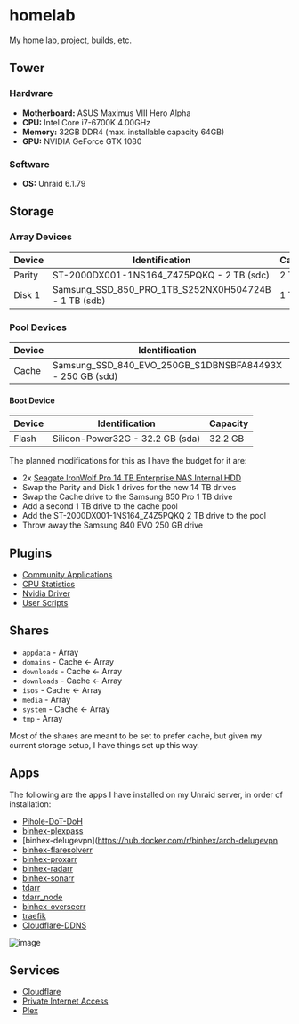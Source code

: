 # homelab

My home lab, project, builds, etc.

## Tower

### Hardware

- __Motherboard:__ ASUS Maximus VIII Hero Alpha
- __CPU:__ Intel Core i7-6700K 4.00GHz
- __Memory:__ 32GB DDR4 (max. installable capacity 64GB)
- __GPU:__ NVIDIA GeForce GTX 1080

### Software

- __OS:__ Unraid 6.1.79

## Storage

### Array Devices

| Device | Identification                                       | Capacity |
|--------|------------------------------------------------------|----------|
| Parity | ST-2000DX001-1NS164_Z4Z5PQKQ - 2 TB (sdc)            | 2 TB     |
| Disk 1 | Samsung_SSD_850_PRO_1TB_S252NX0H504724B - 1 TB (sdb) | 1 TB     |

### Pool Devices

| Device | Identification                                           | Capacity |
|--------|----------------------------------------------------------|----------|
| Cache  | Samsung_SSD_840_EVO_250GB_S1DBNSBFA84493X - 250 GB (sdd)	| 250 GB  |

#### Boot Device

| Device | Identification                                           | Capacity |
|--------|----------------------------------------------------------|----------|
| Flash  | Silicon-Power32G - 32.2 GB (sda)                         | 32.2 GB  |

The planned modifications for this as I have the budget for it are:

- 2x [Seagate IronWolf Pro 14 TB Enterprise NAS Internal HDD](https://www.amazon.com/dp/B0B94P481H/)
- Swap the Parity and Disk 1 drives for the new 14 TB drives
- Swap the Cache drive to the Samsung 850 Pro 1 TB drive
- Add a second 1 TB drive to the cache pool
- Add the ST-2000DX001-1NS164_Z4Z5PQKQ 2 TB drive to the pool
- Throw away the Samsung 840 EVO 250 GB drive

## Plugins

- [Community Applications](https://forums.unraid.net/topic/38582-plug-in-community-applications/)
- [CPU Statistics](https://forums.unraid.net/topic/38582-plug-in-community-applications/)
- [Nvidia Driver](https://forums.unraid.net/topic/38582-plug-in-community-applications/)
- [User Scripts](https://forums.unraid.net/topic/38582-plug-in-community-applications/)

## Shares

- `appdata` - Array
- `domains` - Cache ← Array
- `downloads` - Cache ← Array
- `downloads` - Cache ← Array
- `isos` - Cache ← Array
- `media` - Array
- `system` - Cache ← Array
- `tmp` - Array

Most of the shares are meant to be set to prefer cache, but given my current
storage setup, I have things set up this way.

## Apps

The following are the apps I have installed on my Unraid server, in order of
installation:

- [Pihole-DoT-DoH](https://hub.docker.com/r/testdasi/pihole-dot-doh)
- [binhex-plexpass](https://hub.docker.com/r/binhex/arch-plexpass)
- [binhex-delugevpn](https://hub.docker.com/r/binhex/arch-delugevpn
- [binhex-flaresolverr](https://hub.docker.com/r/binhex/arch-flaresolverr)
- [binhex-proxarr](https://hub.docker.com/r/binhex/arch-proxarr)
- [binhex-radarr](https://hub.docker.com/r/binhex/arch-radarr)
- [binhex-sonarr](https://hub.docker.com/r/binhex/arch-sonarr)
- [tdarr](https://hub.docker.com/r/haveagitg/tdarr)
- [tdarr_node](https://hub.docker.com/r/haveagitg/tdarr_node)
- [binhex-overseerr](https://hub.docker.com/r/binhex/arch-overseerr)
- [traefik](https://hub.docker.com/r/traefik/traefik)
- [Cloudflare-DDNS](https://github.com/oznu/docker-cloudflare-ddns)

![image](https://github.com/syntaqx/homelab/assets/6037730/357230b9-92a5-4874-bb83-df0b4e9a31f8)

## Services

- [Cloudflare](https://www.cloudflare.com/)
- [Private Internet Access](https://www.privateinternetaccess.com/)
- [Plex](https://www.plex.tv/)
